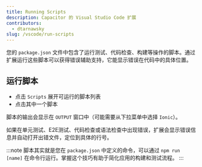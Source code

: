 ```yaml
---
title: Running Scripts
description: Capacitor 的 Visual Studio Code 扩展
contributors:
  - dtarnawsky
slug: /vscode/run-scripts
---
```


您的 `package.json` 文件中包含了运行测试、代码检查、构建等操作的脚本。通过扩展运行这些脚本可以获得错误辅助支持，它能显示错误在代码中的具体位置。

## 运行脚本

- 点击 `Scripts` 展开可运行的脚本列表
- 点击其中一个脚本

脚本的输出会显示在 `OUTPUT` 窗口中（可能需要从下拉菜单中选择 `Ionic`）。

如果在单元测试、E2E测试、代码检查或语法检查中出现错误，扩展会显示错误信息并自动打开出错文件，定位到具体的行号。

:::note
脚本其实就是您在 `package.json` 中定义的命令，可以通过 `npm run [name]` 在命令行运行。掌握这个技巧有助于简化应用的构建和测试流程。
:::